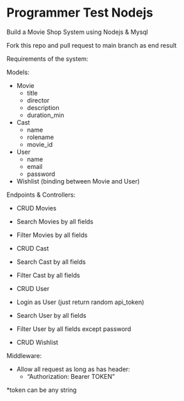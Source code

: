 # Programmer Test Nodejs

Build a Movie Shop System using Nodejs & Mysql

Fork this repo and pull request to main branch as end result

Requirements of the system:

Models:
- Movie
    - title
    - director
    - description
    - duration_min
- Cast
    - name
    - rolename
    - movie_id
- User
    - name
    - email
    - password
- Wishlist (binding between Movie and User)

Endpoints & Controllers:

- CRUD Movies
- Search Movies by all fields
- Filter Movies by all fields

- CRUD Cast
- Search Cast by all fields
- Filter Cast by all fields

- CRUD User
- Login as User (just return random api_token)
- Search User by all fields
- Filter User by all fields except password

- CRUD Wishlist

Middleware: 

- Allow all request as long as has header: 
    - “Authorization: Bearer TOKEN”
    
*token can be any string
